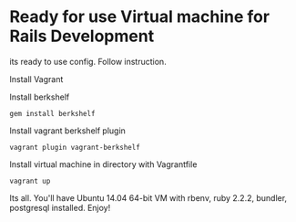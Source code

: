 # Ready for use Virtual machine for Rails Development

its ready to use config. Follow instruction.

Install Vagrant

Install berkshelf

```
gem install berkshelf
```

Install vagrant berkshelf plugin
```
vagrant plugin vagrant-berkshelf
```

Install virtual machine in directory with Vagrantfile
```
vagrant up
```

Its all. You'll have Ubuntu 14.04 64-bit VM with rbenv, ruby 2.2.2, bundler, postgresql installed. Enjoy!

